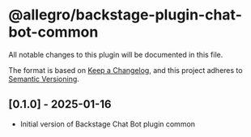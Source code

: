 # @allegro/backstage-plugin-chat-bot-common

All notable changes to this plugin will be documented in this file.

The format is based on [Keep a Changelog](https://keepachangelog.com/en/1.0.0/), and this project adheres
to [Semantic Versioning](https://semver.org/spec/v2.0.0.html).

## [0.1.0] - 2025-01-16

- Initial version of Backstage Chat Bot plugin common
